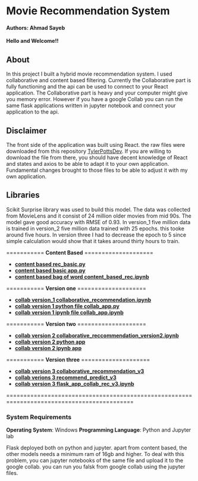 # Movie Recommendation System
#### Authors: Ahmad Sayeb

**Hello and Welcome!!**

## About
In this project I built a hybrid movie recommendation system. I used collaborative and content based filtering. Currently the Collaborative part is fully functioning and the api can be used to connect to your React application. The Collaborative part is heavy and your computer might give you memory error. However if you have a google Collab you can run the same flask applications written in jupyter notebook and connect your application to the api.

## Disclaimer

The front side of the application was built using React. the raw files were downloaded from this repository [TylerPottsDev](https://github.com/TylerPottsDev/react-movie-database). If you are willing to download the file from there, you should have decent knowledge of React and states and axios to be able to adapt it to your own application. Fundamental changes brought to those files to be able to adjust it with my own application.

## Libraries

Scikit Surprise library was used to build this model. The data was collected from MovieLens and it consist of 24 million older movies from mid 90s. The model gave good accuracy with RMSE of 0.93. In version_1 five million data is trained in version_2 five million data trained with 25 epochs. this tooke around five hours. In version three I had to decrease the epoch to 5 since simple calculation would show that it takes around thirty hours to train.


=========== **Content Based** ====================

* [**content based rec_basic.py**](rec_basic.py)
* [**content based basic app.py**](app.py)
* [**content based bag of word content_based_rec.ipynb**](content_based_rec.ipynb)

=========== **Version one** ====================
* [**collab version_1 collaborative_recommendation.ipynb**](collaborative_recommendation.ipynb)
* [**collab version 1 python file collab_app.py**](collab_app.py)
* [**collab version 1 ipynb file collab_app.ipynb**](collab_app.ipynb)

=========== **Version two** ====================
* [**collab version 2 collaborative_reccommendation_version2.ipynb**](collaborative_reccommendation_version2.ipynb)
* [**collab version 2 python app**](collab_app_v2.py)
* [**collab version 2 ipynb app**](collab_app_v2.ipynb)

=========== **Version three** ====================
* [**collab version 3 collaborative_recommendation_v3**](collaborative_recommendation_v3.ipynb)
* [**collab verions 3 recommend_predict_v3**](recommend_predict_version_3.ipynb)
* [**collab version 3 flask_app_collab_rec_v3.ipynb**](flask_app_collab_rec_v3.ipynb)

===========================================================================================

### System Requirements
**Operating System**: Windows
**Programming Language**: Python and Jupyter lab

Flask deployed both on python and jupyter. apart from content based, the other models needs a minimum ram of 16gb and higher. To deal with this problem, you can jupyter notebooks of the same file and upload it to the google collab. you can run you falsk from google collab using the jupyter files.
